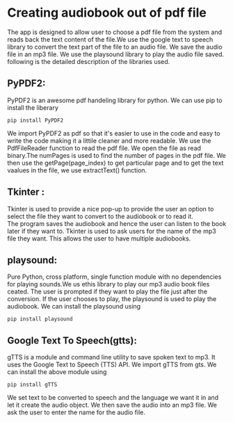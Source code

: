 # Creating audiobook out of  pdf file
The app is designed to allow user to choose a pdf file from the system and reads back the text content of the file.We use the google text to speech library to convert the text part of the file to an audio file. We save the audio file in an mp3 file. We use the playsound library to play the audio file saved.
following is the detailed description of the libraries used.
## PyPDF2:
PyPDF2 is an awesome pdf handeling library for python. We can use pip to install the liberary
``` 
pip install PyPDF2
```
We import PyPDF2 as pdf so that it's easier to use in the code and easy to write the code making it a littile cleaner and more readable.
We use the PdfFileReader function to read the pdf file. We open the file as read binary.The numPages is used to find the number of pages in the pdf file. We then use the getPage(page_index) to get particular page and to get the text vaalues in the file, we use extractText() function.
<br/>
## Tkinter :
Tkinter is used to provide a nice pop-up to provide the user an option to select the file they want to convert to the audiobook or to read it.<br/>
The program saves the audiobook and hence the user can listen to the book later if they want to.
Tkinter is used to ask users for the name of the mp3 file they want. This allows the user to have multiple audiobooks.
<br/>
## playsound:
Pure Python, cross platform, single function module with no dependencies for playing sounds.We us ethis library to play our mp3 audio book files ceated. The user is prompted if they want to play the file just after the conversion. If the user chooses to play, the playsound is used to play the audiobook. We can install the playsound using 
```
pip install playsound
```

## Google Text To Speech(gtts):
gTTS is a module and command line utility to save spoken text to mp3. It uses the Google Text to Speech (TTS) API. We import gTTS from gts. We can install the above module using
```
pip install gTTS
```
We set text to be converted to speech and the language we want it in and let it create the audio object. We then save the audio into an mp3 file. We ask the user to enter the name for the audio file.
